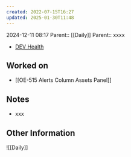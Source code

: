 ```yaml
---
created: 2022-07-15T16:27
updated: 2025-01-30T11:48
---
```

2024-12-11 08:17
Parent:: [[Daily]] 
Parent:: xxxx

- [DEV Health](https://health-configdev.mixtelematics.com/public/mapshow.htm?id=2001&mapid=1A35514B-E08F-4B7C-90B8-CD1774AE8CA3)

## Worked on

- [[OE-515 Alerts Column Assets Panel]]

## Notes

- xxx

## Other Information

![[Daily]]
